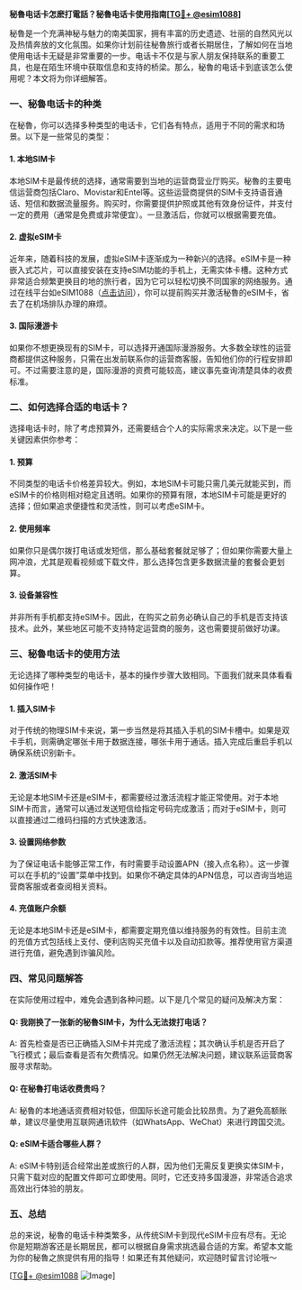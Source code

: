 **秘魯电话卡怎麽打電話？秘魯电话卡使用指南[[TG💪+ @esim1088](https://t.me/s/esim1088)]**

秘魯是一个充满神秘与魅力的南美国家，拥有丰富的历史遗迹、壮丽的自然风光以及热情奔放的文化氛围。如果你计划前往秘魯旅行或者长期居住，了解如何在当地使用电话卡无疑是非常重要的一步。电话卡不仅是与家人朋友保持联系的重要工具，也是在陌生环境中获取信息和支持的桥梁。那么，秘魯的电话卡到底该怎么使用呢？本文将为你详细解答。

### 一、秘魯电话卡的种类

在秘魯，你可以选择多种类型的电话卡，它们各有特点，适用于不同的需求和场景。以下是一些常见的类型：

#### 1. **本地SIM卡**
本地SIM卡是最传统的选择，通常需要到当地的运营商营业厅购买。秘魯的主要电信运营商包括Claro、Movistar和Entel等。这些运营商提供的SIM卡支持语音通话、短信和数据流量服务。购买时，你需要提供护照或其他有效身份证件，并支付一定的费用（通常是免费或非常便宜）。一旦激活后，你就可以根据需要充值。

#### 2. **虚拟eSIM卡**
近年来，随着科技的发展，虚拟eSIM卡逐渐成为一种新兴的选择。eSIM卡是一种嵌入式芯片，可以直接安装在支持eSIM功能的手机上，无需实体卡槽。这种方式非常适合频繁更换目的地的旅行者，因为它可以轻松切换不同国家的网络服务。通过在线平台如eSIM1088（[点击访问](https://t.me/s/esim1088)），你可以提前购买并激活秘魯的eSIM卡，省去了在机场排队办理的麻烦。

#### 3. **国际漫游卡**
如果你不想更换现有的SIM卡，可以选择开通国际漫游服务。大多数全球性的运营商都提供这种服务，只需在出发前联系你的运营商客服，告知他们你的行程安排即可。不过需要注意的是，国际漫游的资费可能较高，建议事先查询清楚具体的收费标准。

### 二、如何选择合适的电话卡？

选择电话卡时，除了考虑预算外，还需要结合个人的实际需求来决定。以下是一些关键因素供你参考：

#### 1. **预算**
不同类型的电话卡价格差异较大。例如，本地SIM卡可能只需几美元就能买到，而eSIM卡的价格则相对稳定且透明。如果你的预算有限，本地SIM卡可能是更好的选择；但如果追求便捷性和灵活性，则可以考虑eSIM卡。

#### 2. **使用频率**
如果你只是偶尔拨打电话或发短信，那么基础套餐就足够了；但如果你需要大量上网冲浪，尤其是观看视频或下载文件，那么选择包含更多数据流量的套餐会更划算。

#### 3. **设备兼容性**
并非所有手机都支持eSIM卡。因此，在购买之前务必确认自己的手机是否支持该技术。此外，某些地区可能不支持特定运营商的服务，这也需要提前做好功课。

### 三、秘魯电话卡的使用方法

无论选择了哪种类型的电话卡，基本的操作步骤大致相同。下面我们就来具体看看如何操作吧！

#### 1. **插入SIM卡**
对于传统的物理SIM卡来说，第一步当然是将其插入手机的SIM卡槽中。如果是双卡手机，则需确定哪张卡用于数据连接，哪张卡用于通话。插入完成后重启手机以确保系统识别新卡。

#### 2. **激活SIM卡**
无论是本地SIM卡还是eSIM卡，都需要经过激活流程才能正常使用。对于本地SIM卡而言，通常可以通过发送短信给指定号码完成激活；而对于eSIM卡，则可以直接通过二维码扫描的方式快速激活。

#### 3. **设置网络参数**
为了保证电话卡能够正常工作，有时需要手动设置APN（接入点名称）。这一步骤可以在手机的“设置”菜单中找到。如果你不确定具体的APN信息，可以咨询当地运营商客服或者查阅相关资料。

#### 4. **充值账户余额**
无论是本地SIM卡还是eSIM卡，都需要定期充值以维持服务的有效性。目前主流的充值方式包括线上支付、便利店购买充值卡以及自动扣款等。推荐使用官方渠道进行充值，避免遇到诈骗风险。

### 四、常见问题解答

在实际使用过程中，难免会遇到各种问题。以下是几个常见的疑问及解决方案：

#### Q: 我刚换了一张新的秘魯SIM卡，为什么无法拨打电话？
A: 首先检查是否已正确插入SIM卡并完成了激活流程；其次确认手机是否开启了飞行模式；最后查看是否有欠费情况。如果仍然无法解决问题，建议联系运营商客服寻求帮助。

#### Q: 在秘魯打电话收费贵吗？
A: 秘魯的本地通话资费相对较低，但国际长途可能会比较昂贵。为了避免高额账单，建议尽量使用互联网通讯软件（如WhatsApp、WeChat）来进行跨国交流。

#### Q: eSIM卡适合哪些人群？
A: eSIM卡特别适合经常出差或旅行的人群，因为他们无需反复更换实体SIM卡，只需下载对应的配置文件即可立即使用。同时，它还支持多国漫游，非常适合追求高效出行体验的朋友。

### 五、总结

总的来说，秘魯的电话卡种类繁多，从传统SIM卡到现代eSIM卡应有尽有。无论你是短期游客还是长期居民，都可以根据自身需求挑选最合适的方案。希望本文能为你的秘魯之旅提供有用的指导！如果还有其他疑问，欢迎随时留言讨论哦～

[[TG💪+ @esim1088](https://t.me/s/esim1088) ![Image](https://i.postimg.cc/4NQfJmqS/Snipaste-2025-05-13-00-14-12.png)]